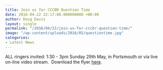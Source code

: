 ```yaml
---
title: Join us for CCCBR Question Time
date: 2016-04-22 22:17:08.000000000 +00:00
author: Doug Davis
layout: single
permalink: "/2016/04/22/join-us-for-cccbr-question-time/"
image: "/wp-content/uploads/2016/05/questiontime.jpg"
categories:
- Latest News
---
```

ALL ringers invited: 1:30 - 3pm Sunday 29th May, in Portsmouth or via live on-line video stream.  Download the flyer <a href="https://cccbr.org.uk/wp-content/uploads/2016/05/question-time.pdf" target="_blank">here</a>.
